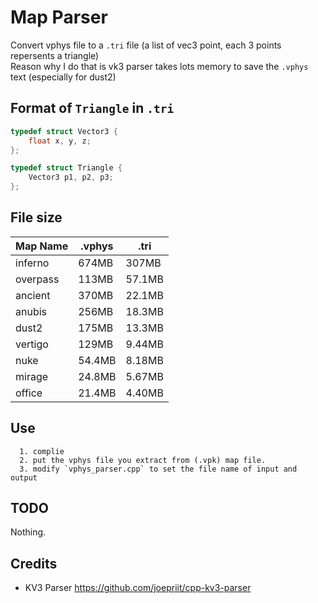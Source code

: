 # Map Parser
Convert vphys file to a `.tri` file (a list of vec3 point, each 3 points repersents a triangle) \
Reason why I do that is vk3 parser takes lots memory to save the `.vphys` text (especially for dust2)

## Format of `Triangle` in `.tri`

```c++
typedef struct Vector3 {
    float x, y, z;
};

typedef struct Triangle {
    Vector3 p1, p2, p3;
};
```

## File size

|  Map Name | .vphys | .tri |
| ---- | ---- | ---- |
| inferno | 674MB | 307MB |
| overpass | 113MB | 57.1MB |
| ancient | 370MB | 22.1MB |
| anubis | 256MB | 18.3MB |
| dust2 | 175MB | 13.3MB |
| vertigo | 129MB | 9.44MB |
| nuke | 54.4MB | 8.18MB |
| mirage | 24.8MB | 5.67MB |
| office | 21.4MB | 4.40MB |

## Use

```
  1. complie
  2. put the vphys file you extract from (.vpk) map file.
  3. modify `vphys_parser.cpp` to set the file name of input and output
```

## TODO
Nothing.

## Credits

- KV3 Parser https://github.com/joepriit/cpp-kv3-parser
